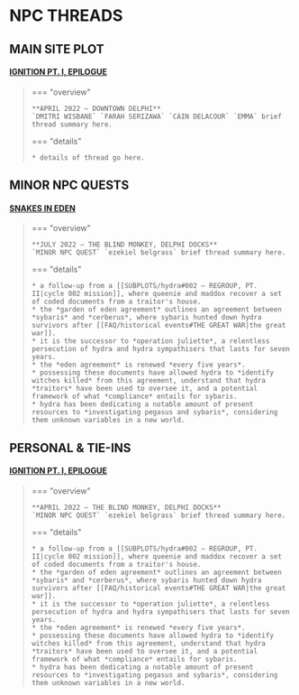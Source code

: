 # NPC THREADS

## MAIN SITE PLOT

#### [IGNITION PT. I, EPILOGUE](https://moon-rise.boards.net/post/4593/thread)

> === "overview"
> 
>     **APRIL 2022 — DOWNTOWN DELPHI**
>     `DMITRI WISBANE` `FARAH SERIZAWA` `CAIN DELACOUR` `EMMA` brief thread summary here. 
> 
> === "details"
> 
>     * details of thread go here.

## MINOR NPC QUESTS

#### [SNAKES IN EDEN](https://moon-rise.boards.net/thread/1245/)

> === "overview"
> 
>     **JULY 2022 — THE BLIND MONKEY, DELPHI DOCKS**
>     `MINOR NPC QUEST` `ezekiel belgrass` brief thread summary here. 
> 
> === "details"
> 
>     * a follow-up from a [[SUBPLOTS/hydra#002 — REGROUP, PT. II|cycle 002 mission]], where queenie and maddox recover a set of coded documents from a traitor's house.
>     * the *garden of eden agreement* outlines an agreement between *sybaris* and *cerberus*, where sybaris hunted down hydra survivors after [[FAQ/historical events#THE GREAT WAR|the great war]].
>     * it is the successor to *operation juliette*, a relentless persecution of hydra and hydra sympathisers that lasts for seven years.
>     * the *eden agreement* is renewed *every five years*.
>     * possessing these documents have allowed hydra to *identify witches killed* from this agreement, understand that hydra *traitors* have been used to oversee it, and a potential framework of what *compliance* entails for sybaris.
>     * hydra has been dedicating a notable amount of present resources to *investigating pegasus and sybaris*, considering them unknown variables in a new world.

## PERSONAL & TIE-INS


#### [IGNITION PT. I, EPILOGUE](https://moon-rise.boards.net/post/4593/thread)

> === "overview"
> 
>     **APRIL 2022 — THE BLIND MONKEY, DELPHI DOCKS**
>     `MINOR NPC QUEST` `ezekiel belgrass` brief thread summary here. 
> 
> === "details"
> 
>     * a follow-up from a [[SUBPLOTS/hydra#002 — REGROUP, PT. II|cycle 002 mission]], where queenie and maddox recover a set of coded documents from a traitor's house.
>     * the *garden of eden agreement* outlines an agreement between *sybaris* and *cerberus*, where sybaris hunted down hydra survivors after [[FAQ/historical events#THE GREAT WAR|the great war]].
>     * it is the successor to *operation juliette*, a relentless persecution of hydra and hydra sympathisers that lasts for seven years.
>     * the *eden agreement* is renewed *every five years*.
>     * possessing these documents have allowed hydra to *identify witches killed* from this agreement, understand that hydra *traitors* have been used to oversee it, and a potential framework of what *compliance* entails for sybaris.
>     * hydra has been dedicating a notable amount of present resources to *investigating pegasus and sybaris*, considering them unknown variables in a new world.
